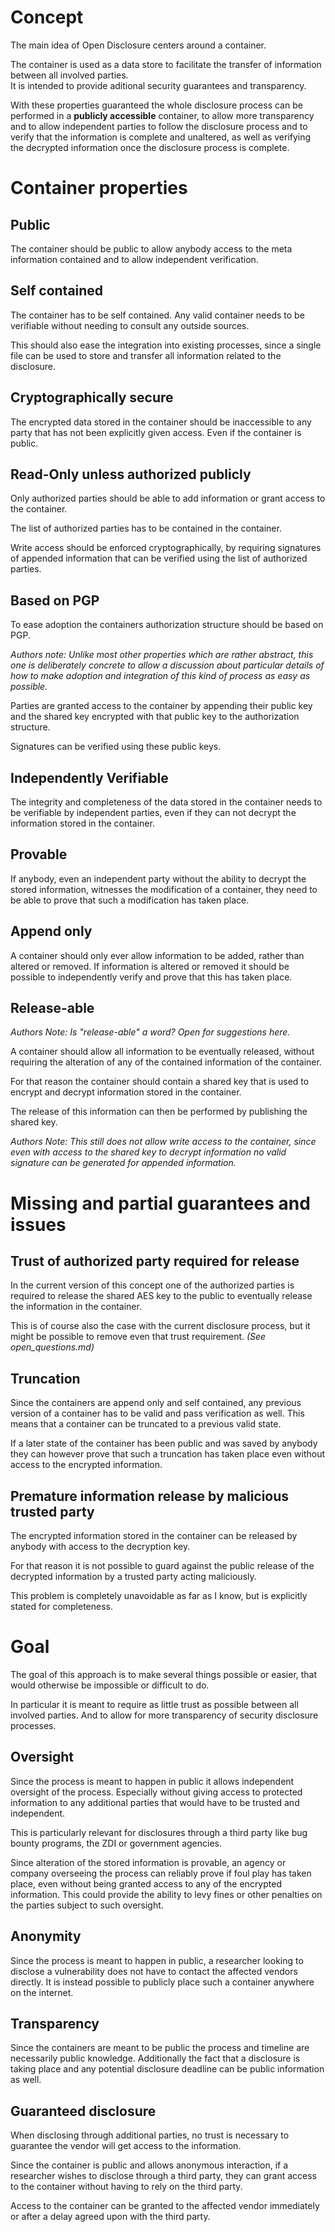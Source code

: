 # Concept

The main idea of Open Disclosure centers around a container.

The container is used as a data store to facilitate the transfer of information between all involved parties.  
It is intended to provide aditional security guarantees and transparency.

With these properties guaranteed the whole disclosure process can be performed in a **publicly accessible** container, to allow more transparency and to allow independent parties to follow the disclosure process and to verify that the information is complete and unaltered, as well as verifying the decrypted information once the disclosure process is complete.

# Container properties

## Public
The container should be public to allow anybody access to the meta information contained and to allow independent verification.

## Self contained
The container has to be self contained.
Any valid container needs to be verifiable without needing to consult any outside sources.

This should also ease the integration into existing processes, since a single file can be used to store and transfer all information related to the disclosure.

## Cryptographically secure
The encrypted data stored in the container should be inaccessible to any party that has not been explicitly given access. Even if the container is public.

## Read-Only unless authorized publicly
Only authorized parties should be able to add information or grant access to the container.

The list of authorized parties has to be contained in the container.

Write access should be enforced cryptographically, by requiring signatures of appended information that can be verified using the list of authorized parties.

## Based on PGP
To ease adoption the containers authorization structure should be based on PGP.

*Authors note: Unlike most other properties which are rather abstract, this one is deliberately concrete to allow a discussion about particular details of how to make adoption and integration of this kind of process as easy as possible.*

Parties are granted access to the container by appending their public key and the shared key encrypted with that public key to the authorization structure.

Signatures can be verified using these public keys.

## Independently Verifiable
The integrity and completeness of the data stored in the container needs to be verifiable by independent parties, even if they can not decrypt the information stored in the container.

## Provable
If anybody, even an independent party without the ability to decrypt the stored information, witnesses the modification of a container, they need to be able to prove that such a modification has taken place.

## Append only
A container should only ever allow information to be added, rather than altered or removed. If information is altered or removed it should be possible to independently verify and prove that this has taken place.

## Release-able
*Authors Note: Is "release-able" a word? Open for suggestions here.*

A container should allow all information to be eventually released, without requiring the alteration of any of the contained information of the container.

For that reason the container should contain a shared key that is used to encrypt and decrypt information stored in the container.

The release of this information can then be performed by publishing the shared key.

*Authors Note: This still does not allow write access to the container, since even with access to the shared key to decrypt information no valid signature can be generated for appended information.*

# Missing and partial guarantees and issues

## Trust of authorized party required for release
In the current version of this concept one of the authorized parties is required to release the shared AES key to the public to eventually release the information in the container.

This is of course also the case with the current disclosure process, but it might be possible to remove even that trust requirement. *(See open_questions.md)*

## Truncation
Since the containers are append only and self contained, any previous version of a container has to be valid and pass verification as well.
This means that a container can be truncated to a previous valid state.

If a later state of the container has been public and was saved by anybody they can however prove that such a truncation has taken place even without access to the encrypted information.

## Premature information release by malicious trusted party
The encrypted information stored in the container can be released by anybody with access to the decryption key.

For that reason it is not possible to guard against the public release of the decrypted information by a trusted party acting maliciously.

This problem is completely unavoidable as far as I know, but is explicitly stated for completeness.

# Goal

The goal of this approach is to make several things possible or easier, that would otherwise be impossible or difficult to do.

In particular it is meant to require as little trust as possible between all involved parties. And to allow for more transparency of security disclosure processes.

## Oversight
Since the process is meant to happen in public it allows independent oversight of the process.
Especially without giving access to protected information to any additional parties that would have to be trusted and independent.

This is particularly relevant for disclosures through a third party like bug bounty programs, the ZDI or government agencies.

Since alteration of the stored information is provable, an agency or company overseeing the process can reliably prove if foul play has taken place, even without being granted access to any of the encrypted information.
This could provide the ability to levy fines or other penalties on the parties subject to such oversight.

## Anonymity
Since the process is meant to happen in public, a researcher looking to disclose a vulnerability does not have to contact the affected vendors directly.
It is instead possible to publicly place such a container anywhere on the internet.

## Transparency
Since the containers are meant to be public the process and timeline are necessarily public knowledge.
Additionally the fact that a disclosure is taking place and any potential disclosure deadline can be public information as well.

## Guaranteed disclosure
When disclosing through additional parties, no trust is necessary to guarantee the vendor will get access to the information.

Since the container is public and allows anonymous interaction, if a researcher wishes to disclose through a third party, they can grant access to the container without having to rely on the third party.

Access to the container can be granted to the affected vendor immediately or after a delay agreed upon with the third party.

